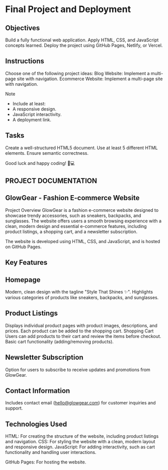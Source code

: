 # Final Project and Deployment

## Objectives
Build a fully functional web application.
Apply HTML, CSS, and JavaScript concepts learned.
Deploy the project using GitHub Pages, Netlify, or Vercel.

## Instructions
Choose one of the following project ideas:
Blog Website: Implement a multi-page site with navigation.
Ecommerce Website: Implement a multi-page site with navigation.

>[!NOTE]
> - Include at least:
> - A responsive design.
> - JavaScript interactivity.
> - A deployment link.

## Tasks

Create a well-structured HTML5 document.
Use at least 5 different HTML elements.
Ensure semantic correctness.

Good luck and happy coding! 🚀💻

## PROJECT DOCUMENTATION

## GlowGear - Fashion E-commerce Website
Project Overview
GlowGear is a fashion e-commerce website designed to showcase trendy accessories, such as sneakers, backpacks, and sunglasses. The website offers users a smooth browsing experience with a clean, modern design and essential e-commerce features, including product listings, a shopping cart, and a newsletter subscription.

The website is developed using HTML, CSS, and JavaScript, and is hosted on GitHub Pages.

## Key Features
## Homepage
Modern, clean design with the tagline "Style That Shines ✨".
Highlights various categories of products like sneakers, backpacks, and sunglasses.

## Product Listings
Displays individual product pages with product images, descriptions, and prices.
Each product can be added to the shopping cart.
Shopping Cart
Users can add products to their cart and review the items before checkout.
Basic cart functionality (adding/removing products).

## Newsletter Subscription
Option for users to subscribe to receive updates and promotions from GlowGear.

## Contact Information
Includes contact email (hello@glowgear.com) for customer inquiries and support.

## Technologies Used
HTML: For creating the structure of the website, including product listings and navigation.
CSS: For styling the website with a clean, modern layout and responsive design.
JavaScript: For adding interactivity, such as cart functionality and handling user interactions.

GitHub Pages: For hosting the website.
